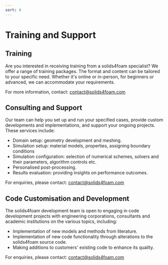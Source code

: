 ```yaml
---
sort: 4
---
```


# Training and Support

## Training

Are you interested in receiving training from a solids4foam specialist? We offer a range of training packages. The format and content can be tailored to your specific need. Whether it's online or in-person, for beginners or advanced, we can accommodate your requirements.

For more information, contact: contact@solids4foam.com

## Consulting and Support

Our team can help you set up and run your specified cases, provide custom developments and implementations, and support your ongoing projects. These services include:

- Domain setup: geometry development and meshing.
- Simulation setup: material models, properties, assigning boundary conditions
- Simulation configuration: selection of numerical schemes, solvers and their parameters, algorithm controls etc.
-  Personalised post-processing.  
-  Results evaluation: providing insights on performance outcomes.

For enquiries, please contact: contact@solids4foam.com

## Code Customisation and Development
The solids4foam development team is open to engaging in code development projects with engineering corporations, consultants and academic institutions on the various topics, including:

- Implementation of new models and methods from literature.
- Implementation of new code functionality through alterations to the solids4foam source code.
- Making additions to customers' existing code to enhance its quality.


For enquiries, please contact: contact@solids4foam.com


<!-- {% include list.liquid all=true %} -->
